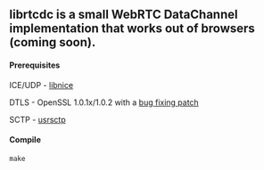 ## librtcdc is a small WebRTC DataChannel implementation that works out of browsers (coming soon).

#### Prerequisites

ICE/UDP - [libnice](http://nice.freedesktop.org/wiki/)

DTLS - OpenSSL 1.0.1x/1.0.2 with a [bug fixing patch](https://github.com/openssl/openssl/commit/8dd4ad0ff5d1d07ec4b6dd5d5104131269a472aa)

SCTP - [usrsctp](https://sctp-refimpl.googlecode.com/svn/trunk/KERN/usrsctp/)

#### Compile

`make`
